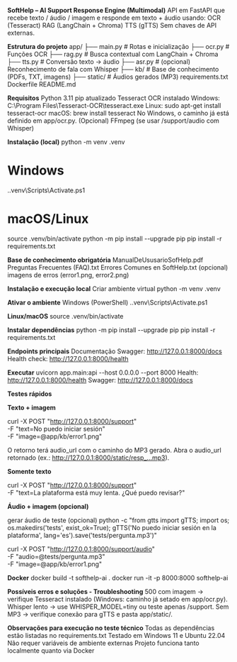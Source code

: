 **SoftHelp – AI Support Response Engine (Multimodal)**
API em FastAPI que recebe texto / áudio / imagem e responde em texto + áudio usando:
OCR (Tesseract)
RAG (LangChain + Chroma)
TTS (gTTS)
Sem chaves de API externas.

**Estrutura do projeto**
app/
  ├── main.py              # Rotas e inicialização
  ├── ocr.py               # Funções OCR
  ├── rag.py               # Busca contextual com LangChain + Chroma
  ├── tts.py               # Conversão texto → áudio
  ├── asr.py               # (opcional) Reconhecimento de fala com Whisper
  ├── kb/                  # Base de conhecimento (PDFs, TXT, imagens)
  ├── static/              # Áudios gerados (MP3)
requirements.txt
Dockerfile
README.md

**Requisitos**
Python 3.11
pip atualizado
Tesseract OCR instalado
Windows: C:\Program Files\Tesseract-OCR\tesseract.exe
Linux: sudo apt-get install tesseract-ocr
macOS: brew install tesseract
No Windows, o caminho já está definido em app/ocr.py.
(Opcional) FFmpeg (se usar /support/audio com Whisper)

**Instalação (local)**
python -m venv .venv

# Windows
.\.venv\Scripts\Activate.ps1

# macOS/Linux
source .venv/bin/activate
python -m pip install --upgrade pip
pip install -r requirements.txt

**Base de conhecimento obrigatória**
ManualDeUsusarioSofHelp.pdf
Preguntas Frecuentes (FAQ).txt
Errores Comunes en SoftHelp.txt
(opcional) imagens de erros (error1.png, error2.png)

**Instalação e execução local**
Criar ambiente virtual
python -m venv .venv

**Ativar o ambiente**
Windows (PowerShell)
.\.venv\Scripts\Activate.ps1

**Linux/macOS**
source .venv/bin/activate

**Instalar dependências**
python -m pip install --upgrade pip
pip install -r requirements.txt

**Endpoints principais**
Documentação Swagger: http://127.0.0.1:8000/docs
Health check: http://127.0.0.1:8000/health

**Executar**
uvicorn app.main:api --host 0.0.0.0 --port 8000
Health: http://127.0.0.1:8000/health
Swagger: http://127.0.0.1:8000/docs

**Testes rápidos**

**Texto + imagem**

curl -X POST "http://127.0.0.1:8000/support" \
  -F "text=No puedo iniciar sesión" \
  -F "image=@app/kb/error1.png"

O retorno terá audio_url com o caminho do MP3 gerado.
Abra o audio_url retornado (ex.: http://127.0.0.1:8000/static/resp_...mp3).

**Somente texto**

curl -X POST "http://127.0.0.1:8000/support" \
  -F "text=La plataforma está muy lenta. ¿Qué puedo revisar?"

**Áudio + imagem (opcional)**

gerar áudio de teste (opcional)
python -c "from gtts import gTTS; import os; os.makedirs('tests', exist_ok=True); gTTS('No puedo iniciar sesión en la plataforma', lang='es').save('tests/pergunta.mp3')"

curl -X POST "http://127.0.0.1:8000/support/audio" \
  -F "audio=@tests/pergunta.mp3" \
  -F "image=@app/kb/error1.png"

**Docker**
docker build -t softhelp-ai .
docker run -it -p 8000:8000 softhelp-ai

**Possíveis erros e soluções - Troubleshooting**
500 com imagem → verifique Tesseract instalado (Windows: caminho já setado em app/ocr.py).
Whisper lento → use WHISPER_MODEL=tiny ou teste apenas /support.
Sem MP3 → verifique conexão para gTTS e pasta app/static/.

**Observações para execução no teste técnico**
Todas as dependências estão listadas no requirements.txt
Testado em Windows 11 e Ubuntu 22.04
Não requer variáveis de ambiente externas
Projeto funciona tanto localmente quanto via Docker




